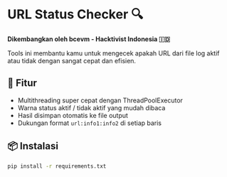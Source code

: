 # URL Status Checker 🔍

**Dikembangkan oleh bcevm - Hacktivist Indonesia 🇮🇩**

Tools ini membantu kamu untuk mengecek apakah URL dari file log aktif atau tidak dengan sangat cepat dan efisien.

## 🚀 Fitur
- Multithreading super cepat dengan ThreadPoolExecutor
- Warna status aktif / tidak aktif yang mudah dibaca
- Hasil disimpan otomatis ke file output
- Dukungan format `url:info1:info2` di setiap baris

## 📦 Instalasi

```bash
pip install -r requirements.txt
